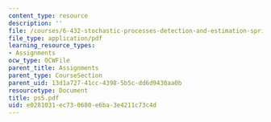 ```yaml
---
content_type: resource
description: ''
file: /courses/6-432-stochastic-processes-detection-and-estimation-spring-2004/e0281031ec730680e6ba3e4211c73c4d_ps5.pdf
file_type: application/pdf
learning_resource_types:
- Assignments
ocw_type: OCWFile
parent_title: Assignments
parent_type: CourseSection
parent_uid: 13d1a727-41cc-4398-5b5c-dd6d9430aa0b
resourcetype: Document
title: ps5.pdf
uid: e0281031-ec73-0680-e6ba-3e4211c73c4d
---
```

